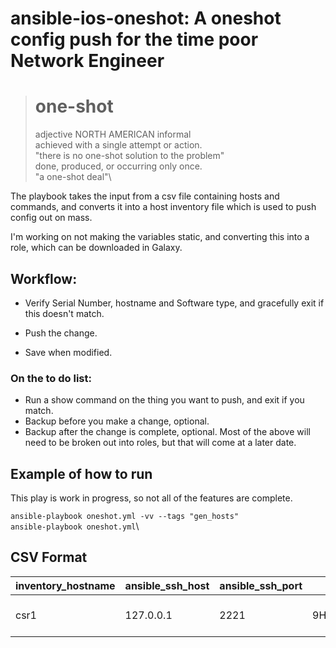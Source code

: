 # ansible-ios-oneshot: A oneshot config push for the time poor Network Engineer

> # **one-shot**
> adjective NORTH AMERICAN informal\
> achieved with a single attempt or action.\
> "there is no one-shot solution to the problem"\
> done, produced, or occurring only once.\
> "a one-shot deal"\

The playbook takes the input from a csv file containing hosts and commands, and converts it into a host inventory file which is used to push config out on mass. 

I'm working on not making the variables static, and converting this into a role, which can be downloaded in Galaxy.

## Workflow:
 - Verify Serial Number, hostname and Software type, and gracefully exit if this doesn't match.

 - Push the change.
 - Save when modified.

### On the to do list:
 - Run a show command on the thing you want to push, and exit if you match.
 - Backup before you make a change, optional.
 - Backup after the change is complete, optional.
Most of the above will need to be broken out into roles, but that will come at a later date.

## Example of how to run
This play is work in progress, so not all of the features are complete.

`ansible-playbook oneshot.yml -vv --tags "gen_hosts"`\
`ansible-playbook oneshot.yml`\

## CSV Format
inventory_hostname| ansible_ssh_host | ansible_ssh_port | serno | type | parent | line1 | line2
----- | ----------| -------| --------| -----| --------------------------| -------------------| ----------------
csr1|127.0.0.1|2221|9HGPHTOFJIH|IOS|interface GigabitEthernet1|description Hello World|ip address dhcp


